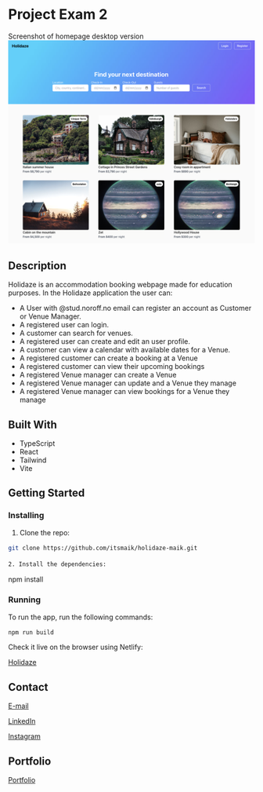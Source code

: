 # Project Exam 2

Screenshot of homepage desktop version
![image](/src/assets/holidaze-desktop.png)

## Description

Holidaze is an accommodation booking webpage made for education purposes.
In the Holidaze application the user can:

- A User with @stud.noroff.no email can register an account as Customer or Venue Manager.
- A registered user can login.
- A customer can search for venues.
- A registered user can create and edit an user profile.
- A customer can view a calendar with available dates for a Venue.
- A registered customer can create a booking at a Venue
- A registered customer can view their upcoming bookings
- A registered Venue manager can create a Venue
- A registered Venue manager can update and a Venue they manage
- A registered Venue manager can view bookings for a Venue they manage

## Built With

- TypeScript
- React
- Tailwind
- Vite

## Getting Started

### Installing

1. Clone the repo:

```bash
git clone https://github.com/itsmaik/holidaze-maik.git

2. Install the dependencies:

```

npm install

### Running

To run the app, run the following commands:

```bash
npm run build
```

Check it live on the browser using Netlify:

[Holidaze](https://holidaze-maik.netlify.app/)

## Contact

[E-mail](mailto:itsmaik@icloud.com)

[LinkedIn](https://linkedin.com/in/maik-helland-olsen-246338294)

[Instagram](https://www.instagram.com/itsmemaik_/)

## Portfolio

[Portfolio](https://itsmemaik-portfolio.netlify.app/)
